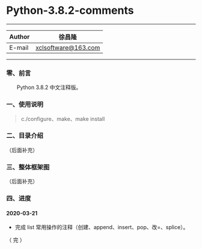 Python-3.8.2-comments
===========================
****
	
|Author|徐昌隆|
|---|---
|E-mail|xclsoftware@163.com


****
### 零、前言
　　Python 3.8.2 中文注释版。
### 一、使用说明
>c./configure、make、make install
### 二、目录介绍
（后面补充）
### 三、整体框架图
（后面补充）
### 四、进度
#### 2020-03-21
   * 完成 list 常用操作的注释（创建、append、insert、pop、改=、splice）。

（ 完 ）
